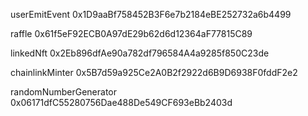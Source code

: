 userEmitEvent 0x1D9aaBf758452B3F6e7b2184eBE252732a6b4499

raffle 0x61f5eF92ECB0A97dE29b62d6d12364aF77815C89

linkedNft 0x2Eb896dfAe90a782df796584A4a9285f850C23de

chainlinkMinter 0x5B7d59a925Ce2A0B2f2922d6B9D6938F0fddF2e2

randomNumberGenerator 0x06171dfC55280756Dae488De549CF693eBb2403d
